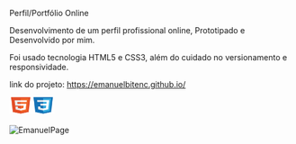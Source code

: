 
Perfil/Portfólio Online

Desenvolvimento de um perfil profissional online, Prototipado e Desenvolvido por mim.

Foi usado tecnologia HTML5 e CSS3, além do cuidado no versionamento e responsividade.

link do projeto: https://emanuelbitenc.github.io/

<img align="center" alt="Emanuel-HTML" height="30" width="40" src="https://raw.githubusercontent.com/devicons/devicon/master/icons/html5/html5-original.svg"><img align="center" alt="Emanuel-CSS" height="30" width="40" src="https://raw.githubusercontent.com/devicons/devicon/master/icons/css3/css3-original.svg">

<img align="middle"  alt="EmanuelPage" width="600" src="https://user-images.githubusercontent.com/63247451/159284144-6fc4ee86-c135-4402-9ebc-679106602368.png">
